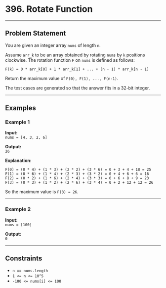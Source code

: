 # 396. Rotate Function

---

## Problem Statement

You are given an integer array `nums` of length `n`.

Assume `arr_k` to be an array obtained by rotating `nums` by `k` positions clockwise. The rotation function `F` on `nums` is defined as follows:

```
F(k) = 0 * arr_k[0] + 1 * arr_k[1] + ... + (n - 1) * arr_k[n - 1]
```

Return the maximum value of `F(0), F(1), ..., F(n-1)`.

The test cases are generated so that the answer fits in a 32-bit integer.

---

## Examples

### Example 1

**Input:**  
`nums = [4, 3, 2, 6]`

**Output:**  
`26`

**Explanation:**

```
F(0) = (0 * 4) + (1 * 3) + (2 * 2) + (3 * 6) = 0 + 3 + 4 + 18 = 25
F(1) = (0 * 6) + (1 * 4) + (2 * 3) + (3 * 2) = 0 + 4 + 6 + 6 = 16
F(2) = (0 * 2) + (1 * 6) + (2 * 4) + (3 * 3) = 0 + 6 + 8 + 9 = 23
F(3) = (0 * 3) + (1 * 2) + (2 * 6) + (3 * 4) = 0 + 2 + 12 + 12 = 26
```

So the maximum value is `F(3) = 26`.

---

### Example 2

**Input:**  
`nums = [100]`

**Output:**  
`0`

---

## Constraints

- `n == nums.length`
- `1 <= n <= 10^5`
- `-100 <= nums[i] <= 100`
